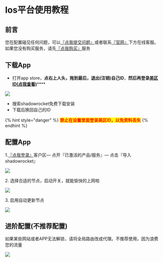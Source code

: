 # Ios平台使用教程

## 前言

您在配置碰见任何问题，可以[『点我提交问题』](https://www.lengjiao.me/submitticket.php)或者联系[『官网』](https://www.lengjiao.me)下方在线客服。如果您没有购买服务，请先[『点我购买』](https://www.lengjiao.me/cart.php)服务

## 下载App

* 打开app store，**点右上人头，拖到最后，退出(注销)自己ID**，**然后再登录**[**美区ID(点我查看)**](https://www.lengjiao.me/index.php?rp=/knowledgebase/2/ID.html)****

![](https://cdn.jsdelivr.net/gh/LengJiaoSupport/LengJiaoSupport/2v/DocsPictures/i000.png)

* 搜索shadowrocket免费下载安装
* 下载后换回自己的ID

{% hint style="danger" %}
<mark style="color:red;">**禁止在设置里面登录美区ID，以免资料丢失**</mark>
{% endhint %}

## 配置App

1.[『点我登录』](https://www.lengjiao.me/clientarea.php)客户区— 点开『已激活的产品/服务』— 点击『导入shadowrocket』

![](https://cdn.jsdelivr.net/gh/LengJiaoSupport/LengJiaoSupport/2v/DocsPictures/i001.png)

2\. 选择合适的节点，启动开关，就能愉快的上网啦

![](https://cdn.jsdelivr.net/gh/LengJiaoSupport/LengJiaoSupport/2v/DocsPictures/i002.png)

3\. 启用自动更新节点

![](https://cdn.jsdelivr.net/gh/LengJiaoSupport/LengJiaoSupport/2v/DocsPictures/i003.png)

## 进阶配置(不推荐配置)

如果某些网站或者APP无法解锁，请将全局路由改成代理。不推荐使用，因为浪费您的流量

![](https://cdn.jsdelivr.net/gh/LengJiaoSupport/LengJiaoSupport/2v/DocsPictures/i004.png)
